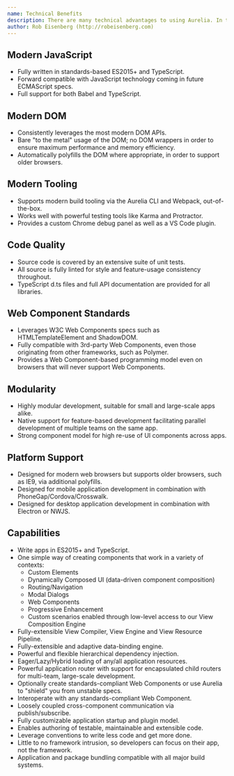 ```yaml
---
name: Technical Benefits
description: There are many technical advantages to using Aurelia. In this article, you will find a list of points we think are interesting. Taken together, there is no other SPA framework today that can match Aurelia.
author: Rob Eisenberg (http://robeisenberg.com)
---
```

## Modern JavaScript

* Fully written in standards-based ES2015+ and TypeScript.
* Forward compatible with JavaScript technology coming in future ECMAScript specs.
* Full support for both Babel and TypeScript.

## Modern DOM

* Consistently leverages the most modern DOM APIs.
* Bare "to the metal" usage of the DOM; no DOM wrappers in order to ensure maximum performance and memory efficiency.
* Automatically polyfills the DOM where appropriate, in order to support older browsers.

## Modern Tooling

* Supports modern build tooling via the Aurelia CLI and Webpack, out-of-the-box.
* Works well with powerful testing tools like Karma and Protractor.
* Provides a custom Chrome debug panel as well as a VS Code plugin.

## Code Quality

* Source code is covered by an extensive suite of unit tests.
* All source is fully linted for style and feature-usage consistency throughout.
* TypeScript d.ts files and full API documentation are provided for all libraries.

## Web Component Standards

* Leverages W3C Web Components specs such as HTMLTemplateElement and ShadowDOM.
* Fully compatible with 3rd-party Web Components, even those originating from other frameworks, such as Polymer.
* Provides a Web Component-based programming model even on browsers that will never support Web Components.

## Modularity

* Highly modular development, suitable for small and large-scale apps alike.
* Native support for feature-based development facilitating parallel development of multiple teams on the same app.
* Strong component model for high re-use of UI components across apps.

## Platform Support

* Designed for modern web browsers but supports older browsers, such as IE9, via additional polyfills.
* Designed for mobile application development in combination with PhoneGap/Cordova/Crosswalk.
* Designed for desktop application development in combination with Electron or NWJS.

## Capabilities

* Write apps in ES2015+ and TypeScript.
* One simple way of creating components that work in a variety of contexts:
    * Custom Elements
    * Dynamically Composed UI (data-driven component composition)
    * Routing/Navigation
    * Modal Dialogs
    * Web Components
    * Progressive Enhancement
    * Custom scenarios enabled through low-level access to our View Composition Engine
* Fully-extensible View Compiler, View Engine and View Resource Pipeline.
* Fully-extensible and adaptive data-binding engine.
* Powerful and flexible hierarchical dependency injection.
* Eager/Lazy/Hybrid loading of any/all application resources.
* Powerful application router with support for encapsulated child routers for multi-team, large-scale development.
* Optionally create standards-compliant Web Components or use Aurelia to "shield" you from unstable specs.
* Interoperate with any standards-compliant Web Component.
* Loosely coupled cross-component communication via publish/subscribe.
* Fully customizable application startup and plugin model.
* Enables authoring of testable, maintainable and extensible code.
* Leverage conventions to write less code and get more done.
* Little to no framework intrusion, so developers can focus on their app, not the framework.
* Application and package bundling compatible with all major build systems.
